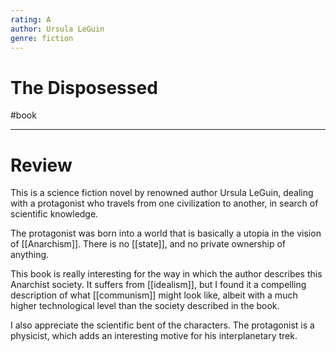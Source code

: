 ```yaml
---
rating: A
author: Ursula LeGuin
genre: fiction
---
```

# The Disposessed
#book 

---
# Review
This is a science fiction novel by renowned author Ursula LeGuin, dealing with a protagonist who travels from one civilization to another, in search of scientific knowledge. 

The protagonist was born into a world that is basically a utopia in the vision of [[Anarchism]]. There is no [[state]], and no private ownership of anything. 

This book is really interesting for the way in which the author describes this Anarchist society. It suffers from [[idealism]], but I found it a compelling description of what [[communism]] might look like, albeit with a much higher technological level than the society described in the book. 

I also appreciate the scientific bent of the characters. The protagonist is a physicist, which adds an interesting motive for his interplanetary trek. 
